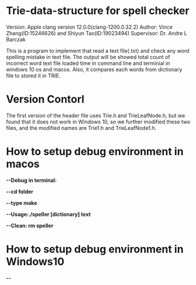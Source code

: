 # Trie-data-structure for spell checker
Version: Apple clang version 12.0.0(clang-1200.0.32.2)
Author: Vince Zhang(ID:15246626) and Shiyun Tao(ID:19023494)
Supervisor: Dr. Andre L Barczak

This is a program to implement that read a text file(.txt) and check any word spelling mistake in text file. The output will be showed total count of incorrect word text file loaded time in command line and terminial in windows 10 os and macos. Also, it compares each words from dictionary file to stored it in TRIE.

# Version Contorl
The first version of the header file uses Trie.h and TrieLeafNode.h, but we found that it does not work in Windows 10, so we further modified these two files, and the modified names are Trie1.h and TrieLeafNode1.h.

# How to setup debug environment in macos
<b>--Debug in terminal:</b>

<b>--cd folder </b>

<b>--type make </b>

<b>--Usage:./speller [dictionary] text </b>

<b>--Clean: rm speller</b>


# How to setup debug environment in Windows10
<b>--
